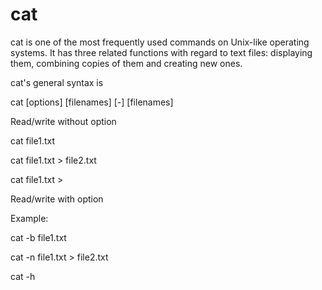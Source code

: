 # cat
	
cat is one of the most frequently used commands on Unix-like operating systems. It has three related functions with regard to text files: displaying them, combining copies of them and creating new ones.

cat's general syntax is

  cat [options] [filenames] [-] [filenames]

Read/write without option

cat file1.txt

cat file1.txt > file2.txt

cat file1.txt > 
  
Read/write with option

Example:

cat -b file1.txt

cat -n file1.txt > file2.txt

cat -h 
